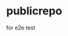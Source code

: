 # publicrepo
for e2e test











































































































































































































































































































































































































































































































































































































































































































































































































































































































































































































































































































































































































































































































































































































































































































































































































































































































































































































































































































































































































































































































































































































































































































































































































































































































































































































































